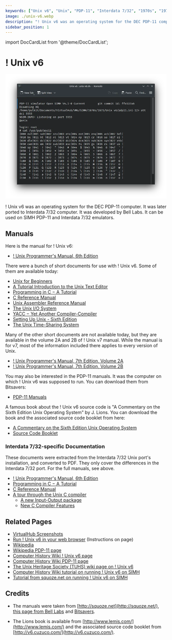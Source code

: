```yaml
---
keywords: ["Unix v6", "Unix", "PDP-11", "Interdata 7/32", "1970s", "1975"]
image: ./unix-v6.webp
description: "! Unix v6 was an operating system for the DEC PDP-11 computer. It was later ported to Interdata 7/32 computer."
sidebar_position: 1
---
```


import DocCardList from '@theme/DocCardList';

# ! Unix v6

![! Unix v6](./unix-v6.webp)

! Unix v6 was an operating system for the DEC PDP-11 computer. It was later ported to Interdata 7/32 computer. It was developed by Bell Labs. It can be used on SIMH PDP-11 and Interdata 7/32 emulators.

<DocCardList />

## Manuals

Here is the manual for ! Unix v6:

- [! Unix Programmer's Manual, 6th Edition](http://squoze.net/UNIX/v6man/all.pdf)

There were a bunch of short documents for use with ! Unix v6. Some of them are available today:

- [Unix for Beginners](http://squoze.net/UNIX/v6/files/doc/beg.pdf)
- [A Tutorial Introduction to the Unix Text Editor](http://squoze.net/UNIX/v6/files/doc/ed.pdf)
- [Programming in C − A Tutorial](http://squoze.net/UNIX/v6/files/doc/ctut.pdf)
- [C Reference Manual](http://squoze.net/UNIX/v6/files/doc/c.pdf)
- [Unix Assembler Reference Manual](http://squoze.net/UNIX/v6/files/doc/as.pdf)
- [The Unix I/O System](http://squoze.net/UNIX/v6/files/doc/iosys.pdf)
- [YACC − Yet Another Compiler-Compiler](http://squoze.net/UNIX/v6/files/doc/yacc.pdf)
- [Setting Up Unix - Sixth Edition](http://squoze.net/UNIX/v6/files/doc/start.pdf)
- [The Unix Time-Sharing System](http://squoze.net/UNIX/v6/files/doc/unix.pdf)

Many of the other short documents are not available today, but they are available in the volume 2A and 2B of ! Unix v7 manual. While the manual is for v7, most of the information included there applies to every version of Unix.

- [! Unix Programmer's Manual, 7th Edition, Volume 2A](https://s3.amazonaws.com/plan9-bell-labs/7thEdMan/v7vol2a.pdf)
- [! Unix Programmer's Manual, 7th Edition, Volume 2B](https://s3.amazonaws.com/plan9-bell-labs/7thEdMan/v7vol2b.pdf)

You may also be interested in the PDP-11 manuals. It was the computer on which ! Unix v6 was supposed to run. You can download them from Bitsavers:

- [PDP-11 Manuals](http://bitsavers.org/pdf/dec/pdp11/)

A famous book about the ! Unix v6 source code is "A Commentary on the Sixth Edition Unix Operating System" by J. Lions. You can download the book and the associated source code booklet from here:

- [A Commentary on the Sixth Edition Unix Operating System](http://www.lemis.com/grog/Documentation/Lions/book.pdf)
- [Source Code Booklet](http://v6.cuzuco.com/v6.pdf)

### Interdata 7/32-specific Documentation

These documents were extracted from the Interdata 7/32 Unix port's installation, and converted to PDF. They only cover the differences in the Interdata 7/32 port. For the full manuals, see above.

- [! Unix Programmer's Manual, 6th Edition](https://archive.org/download/unix_v6_id32_docs/man.pdf)
- [Programming in C − A Tutorial](https://archive.org/download/unix_v6_id32_docs/ctut.pdf)
- [C Reference Manual](https://archive.org/download/unix_v6_id32_docs/cman.pdf)
- [A tour through the Unix C compiler](https://archive.org/download/unix_v6_id32_docs/cdoc.pdf)
  - [A new Input-Output package](https://archive.org/download/unix_v6_id32_docs/ios.pdf)
  - [New C Compiler Features](https://archive.org/download/unix_v6_id32_docs/newstuff.pdf)

## Related Pages

- [VirtualHub Screenshots](https://screenshots.virtualhub.eu.org/1970s/1975/unix-v6/)
- [Run ! Unix v6 in your web browser](http://takahirox.github.io/pdp11-js/unixv6.html) (Instructions on page)
- [Wikipedia](https://en.wikipedia.org/wiki/Version_6_Unix)
- [Wikipedia PDP-11 page](https://en.wikipedia.org/wiki/PDP-11)
- [Computer History Wiki ! Unix v6 page](https://gunkies.org/wiki/UNIX_Sixth_Edition)
- [Computer History Wiki PDP-11 page](https://gunkies.org/wiki/PDP-11)
- [The Unix Heritage Society (TUHS) wiki page on ! Unix v6](https://wiki.tuhs.org/doku.php?id=systems:6th_edition)
- [Computer History Wiki tutorial on running ! Unix v6 on SIMH](https://gunkies.org/wiki/Installing_UNIX_v6_(PDP-11)_on_SIMH)
- [Tutorial from squoze.net on running ! Unix v6 on SIMH](http://squoze.net/UNIX/v6/installation)

## Credits

- The manuals were taken from [http://squoze.net](http://squoze.net/), [this page from Bell Labs](https://s3.amazonaws.com/plan9-bell-labs/7thEdMan/bswv7.html) and [Bitsavers](http://bitsavers.org).

- The Lions book is available from [http://www.lemis.com/](http://www.lemis.com/) and the associated source code booklet from [http://v6.cuzuco.com/](http://v6.cuzuco.com/).
